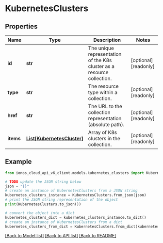# KubernetesClusters


## Properties

Name | Type | Description | Notes
------------ | ------------- | ------------- | -------------
**id** | **str** | The unique representation of the K8s cluster as a resource collection. | [optional] [readonly] 
**type** | **str** | The resource type within a collection. | [optional] [readonly] 
**href** | **str** | The URL to the collection representation (absolute path). | [optional] [readonly] 
**items** | [**List[KubernetesCluster]**](KubernetesCluster.md) | Array of K8s clusters in the collection. | [optional] [readonly] 

## Example

```python
from ionos_cloud_api_v6_client.models.kubernetes_clusters import KubernetesClusters

# TODO update the JSON string below
json = "{}"
# create an instance of KubernetesClusters from a JSON string
kubernetes_clusters_instance = KubernetesClusters.from_json(json)
# print the JSON string representation of the object
print(KubernetesClusters.to_json())

# convert the object into a dict
kubernetes_clusters_dict = kubernetes_clusters_instance.to_dict()
# create an instance of KubernetesClusters from a dict
kubernetes_clusters_from_dict = KubernetesClusters.from_dict(kubernetes_clusters_dict)
```
[[Back to Model list]](../README.md#documentation-for-models) [[Back to API list]](../README.md#documentation-for-api-endpoints) [[Back to README]](../README.md)


